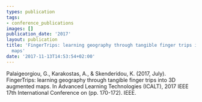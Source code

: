 ```yaml
---
types: publication
tags:
- conference_publications
images: []
publication_date: '2017'
layout: publication
title: 'FingerTrips: learning geography through tangible finger trips into 3D augmented
  maps'
date: '2017-11-13T14:53:54+02:00'
---
```

<p>Palaigeorgiou, G., Karakostas, A., &amp; Skenderidou, K. (2017, July). FingerTrips: learning geography through tangible finger trips into 3D augmented maps. In Advanced Learning Technologies (ICALT), 2017 IEEE 17th International Conference on (pp. 170-172). IEEE.</p>
